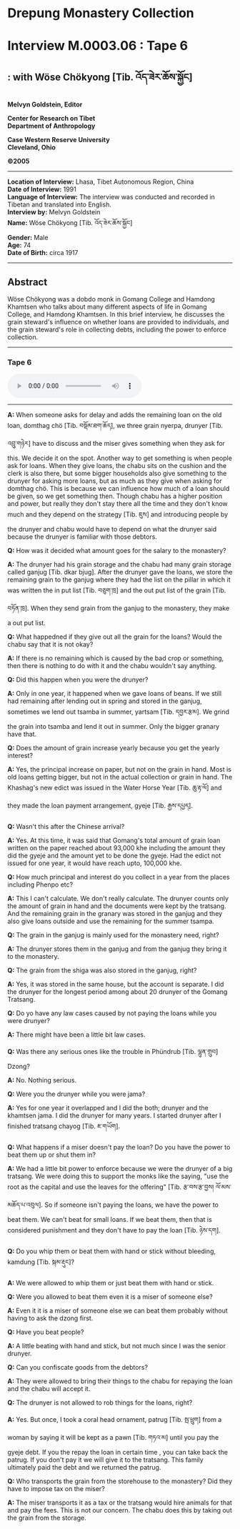 # Drepung Monastery Collection  
# Interview M.0003.06 : Tape 6  
##  : with Wöse Chökyong [Tib. འོད་ཟེར་ཆོས་སྐྱོང]  
  
**Melvyn Goldstein, Editor**  

**Center for Research on Tibet**  
**Department of Anthropology**  

**Case Western Reserve University**  
**Cleveland, Ohio**  

**©2005**  

---  
**Location of Interview:** Lhasa, Tibet Autonomous Region, China  
**Date of Interview:** 1991  
**Language of Interview:** The interview was conducted and recorded in Tibetan and translated into English.  
**Interview by:** Melvyn Goldstein  
**Name:** Wöse Chökyong [Tib. འོད་ཟེར་ཆོས་སྐྱོང]  
**Gender:** Male  
**Age:** 74  
**Date of Birth:** circa 1917  
  
---  
## Abstract  

 Wöse Chökyong was a dobdo monk in Gomang College and Hamdong Khamtsen who talks about many different aspects of life in Gomang College, and Hamdong Khamtsen. In this brief interview, he discusses the grain steward's influence on whether loans are provided to individuals, and the grain steward's role in collecting debts, including the power to enforce collection.   

---  
### Tape 6  

<audio controls>
<source src="https://tile.loc.gov/storage-services/service/asian/asiantoha/M_0003_06/M_0003_06.mp3" type="audio/mp3">
Your browser does not support the audio element.
</audio>  

---

**A:**  When someone asks for delay and adds the remaining loan on the old loan, domthag chö [Tib. བསྡོམ་ཐག་ཆོད], we three grain nyerpa, drunyer [Tib. འབྲུ་གཉེར] have to discuss and the miser gives something when they ask for this. We decide it on the spot. Another way to get something is when people ask for loans. When they give loans, the chabu sits on the cushion and the clerk is also there, but some bigger households also give something to the drunyer for asking more loans, but as much as they give when asking for domthag chö. This is because we can influence how much of a loan should be given, so we get something then. Though chabu has a higher position and power, but really they don't stay there all the time and they don't know much and they depend on the strategy [Tib. ཇུས] and introducing people by the drunyer and chabu would have to depend on what the drunyer said because the drunyer is familiar with those debtors.   

**Q:**  How was it decided what amount goes for the salary to the monastery?   

**A:**  The drunyer had his grain storage and the chabu had many grain storage called ganjug [Tib. dkar bjug]. After the drunyer gave the loans, we store the remaining grain to the ganjug where they had the list on the pillar in which it was written the in put list [Tib. བཅུག་ཁྲ] and the out put list of the grain [Tib. བཏོན་ཁྲ]. When they send grain from the ganjug to the monastery, they make a out put list.   

**Q:**  What happedned if they give out all the grain for the loans? Would the chabu say that it is not okay?   

**A:**  If there is no remaining which is caused by the bad crop or something, then there is nothing to do with it and the chabu wouldn't say anything.   

**Q:**  Did this happen when you were the drunyer?   

**A:**  Only in one year, it happened when we gave loans of beans. If we still had remaining after lending out in spring and stored in the ganjug, sometimes we lend out tsamba in summer, yartsam [Tib. དབྱར་རྩམ]. We grind the grain into tsamba and lend it out in summer. Only the bigger granary have that.   

**Q:**  Does the amount of grain increase yearly because you get the yearly interest?   

**A:**  Yes, the principal increase on paper, but not on the grain in hand. Most is old loans getting bigger, but not in the actual collection or grain in hand. The Khashag's new edict was issued in the Water Horse Year [Tib. ཆུ་རྟ་ལོ] and they made the loan payment arrangement, gyeje [Tib. རྒྱས་དཔྱད].   

**Q:**  Wasn't this after the Chinese arrival?   

**A:**  Yes. At this time, it was said that Gomang's total amount of grain loan written on the paper reached about 93,000 khe including the amount they did the gyeje and the amount yet to be done the gyeje. Had the edict not issued for one year, it would have reach upto, 100,000 khe.   

**Q:**  How much principal and interest do you collect in a year from the places including Phenpo etc?   

**A:**  This I can't calculate. We don't really calculate. The drunyer counts only the amount of grain in hand and the documents were kept by the tratsang. And the remaining grain in the granary was stored in the ganjug and they also give loans outside and use the remaining for the summer tsampa.   

**Q:**  The grain in the ganjug is mainly used for the monastery need, right?   

**A:**  The drunyer stores them in the ganjug and from the ganjug they bring it to the monastery.   

**Q:**  The grain from the shiga was also stored in the ganjug, right?   

**A:**  Yes, it was stored in the same house, but the account is separate. I did the drunyer for the longest period among about 20 drunyer of the Gomang Tratsang.   

**Q:**  Do yo have any law cases caused by not paying the loans while you were drunyer?   

**A:**  There might have been a little bit law cases.   

**Q:**  Was there any serious ones like the trouble in Phündrub [Tib. ལྷུན་གྲུབ] Dzong?   

**A:**  No. Nothing serious.   

**Q:**  Were you the drunyer while you were jama?   

**A:**  Yes for one year it overlapped and I did the both; drunyer and the khamtsen jama. I did the drunyer for many years. I started drunyer after I finished tratsang chayog [Tib. ཇ་གཡོག].   

**Q:**  What happens if a miser doesn't pay the loan? Do you have the power to beat them up or shut them in?   

**A:**  We had a little bit power to enforce because we were the drunyer of a big tratsang. We were doing this to support the monks like the saying, "use the root as the capital and use the leaves for the offering" [Tib. རྩ་བས་རྩ་བྱས། ལོ་མས་མཆོད་པ་འབུལ]. So if someone isn't paying the loans, we have the power to beat them. We can't beat for small loans. If we beat them, then that is considered punishment and they don't have to pay the loan [Tib. ཉེས་དག].   

**Q:**  Do you whip them or beat them with hand or stick without bleeding, kamdung [Tib. སྐམ་རྡུང]?   

**A:**  We were allowed to whip them or just beat them with hand or stick.   

**Q:**  Were you allowed to beat them even it is a miser of someone else?   

**A:**  Even it it is a miser of someone else we can beat them probably without having to ask the dzong first.   

**Q:**  Have you beat people?   

**A:**  A little beating with hand and stick, but not much since I was the senior drunyer.   

**Q:**  Can you confiscate goods from the debtors?   

**A:**  They were allowed to bring their things to the chabu for repaying the loan and the chabu will accept it.   

**Q:**  The drunyer is not allowed to rob things for the loans, right?   

**A:**  Yes. But once, I took a coral head ornament, patrug [Tib. སྤ་ཕྲུག] from a woman by saying it will be kept as a pawn [Tib. གཏའ་མ] until you pay the gyeje debt. If you the repay the loan in certain time , you can take back the patrug. If you don't pay it we will give it to the tratsang. This family ultimately paid the debt and we returned the patrug.   

**Q:**  Who transports the grain from the storehouse to the monastery? Did they have to impose tax on the miser?   

**A:**  The miser transports it as a tax or the tratsang would hire animals for that and pay the fees. This is not our concern. The chabu does this by taking out the grain from the storage.   

